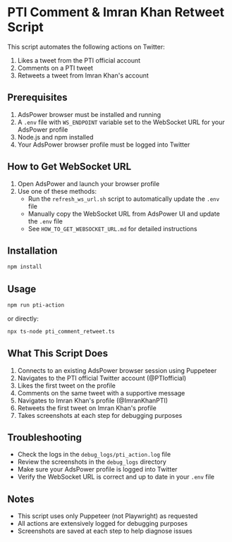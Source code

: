 # PTI Comment & Imran Khan Retweet Script

This script automates the following actions on Twitter:
1. Likes a tweet from the PTI official account
2. Comments on a PTI tweet
3. Retweets a tweet from Imran Khan's account

## Prerequisites

1. AdsPower browser must be installed and running
2. A `.env` file with `WS_ENDPOINT` variable set to the WebSocket URL for your AdsPower profile
3. Node.js and npm installed
4. Your AdsPower browser profile must be logged into Twitter

## How to Get WebSocket URL

1. Open AdsPower and launch your browser profile
2. Use one of these methods:
   - Run the `refresh_ws_url.sh` script to automatically update the `.env` file
   - Manually copy the WebSocket URL from AdsPower UI and update the `.env` file
   - See `HOW_TO_GET_WEBSOCKET_URL.md` for detailed instructions

## Installation

```bash
npm install
```

## Usage

```bash
npm run pti-action
```

or directly:

```bash
npx ts-node pti_comment_retweet.ts
```

## What This Script Does

1. Connects to an existing AdsPower browser session using Puppeteer
2. Navigates to the PTI official Twitter account (@PTIofficial)
3. Likes the first tweet on the profile
4. Comments on the same tweet with a supportive message
5. Navigates to Imran Khan's profile (@ImranKhanPTI)
6. Retweets the first tweet on Imran Khan's profile
7. Takes screenshots at each step for debugging purposes

## Troubleshooting

- Check the logs in the `debug_logs/pti_action.log` file
- Review the screenshots in the `debug_logs` directory
- Make sure your AdsPower profile is logged into Twitter
- Verify the WebSocket URL is correct and up to date in your `.env` file

## Notes

- This script uses only Puppeteer (not Playwright) as requested
- All actions are extensively logged for debugging purposes
- Screenshots are saved at each step to help diagnose issues
